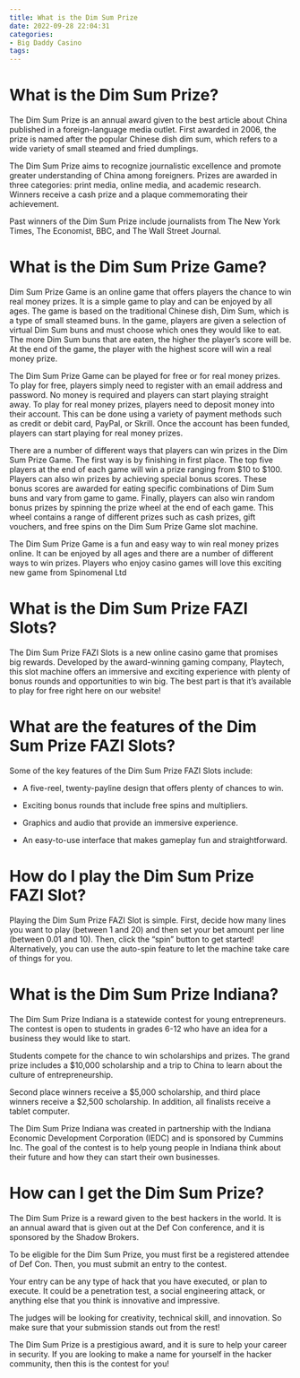 ```yaml
---
title: What is the Dim Sum Prize
date: 2022-09-28 22:04:31
categories:
- Big Daddy Casino
tags:
---
```



#  What is the Dim Sum Prize?

The Dim Sum Prize is an annual award given to the best article about China published in a foreign-language media outlet. First awarded in 2006, the prize is named after the popular Chinese dish dim sum, which refers to a wide variety of small steamed and fried dumplings.

The Dim Sum Prize aims to recognize journalistic excellence and promote greater understanding of China among foreigners. Prizes are awarded in three categories: print media, online media, and academic research. Winners receive a cash prize and a plaque commemorating their achievement.

Past winners of the Dim Sum Prize include journalists from The New York Times, The Economist, BBC, and The Wall Street Journal.

#  What is the Dim Sum Prize Game?

 Dim Sum Prize Game is an online game that offers players the chance to win real money prizes. It is a simple game to play and can be enjoyed by all ages. The game is based on the traditional Chinese dish, Dim Sum, which is a type of small steamed buns. In the game, players are given a selection of virtual Dim Sum buns and must choose which ones they would like to eat. The more Dim Sum buns that are eaten, the higher the player’s score will be. At the end of the game, the player with the highest score will win a real money prize.

The Dim Sum Prize Game can be played for free or for real money prizes. To play for free, players simply need to register with an email address and password. No money is required and players can start playing straight away. To play for real money prizes, players need to deposit money into their account. This can be done using a variety of payment methods such as credit or debit card, PayPal, or Skrill. Once the account has been funded, players can start playing for real money prizes.

There are a number of different ways that players can win prizes in the Dim Sum Prize Game. The first way is by finishing in first place. The top five players at the end of each game will win a prize ranging from $10 to $100. Players can also win prizes by achieving special bonus scores. These bonus scores are awarded for eating specific combinations of Dim Sum buns and vary from game to game. Finally, players can also win random bonus prizes by spinning the prize wheel at the end of each game. This wheel contains a range of different prizes such as cash prizes, gift vouchers, and free spins on the Dim Sum Prize Game slot machine.

The Dim Sum Prize Game is a fun and easy way to win real money prizes online. It can be enjoyed by all ages and there are a number of different ways to win prizes. Players who enjoy casino games will love this exciting new game from Spinomenal Ltd

#  What is the Dim Sum Prize FAZI Slots?

The Dim Sum Prize FAZI Slots is a new online casino game that promises big rewards. Developed by the award-winning gaming company, Playtech, this slot machine offers an immersive and exciting experience with plenty of bonus rounds and opportunities to win big. The best part is that it’s available to play for free right here on our website!

# What are the features of the Dim Sum Prize FAZI Slots?

Some of the key features of the Dim Sum Prize FAZI Slots include:

* A five-reel, twenty-payline design that offers plenty of chances to win.

* Exciting bonus rounds that include free spins and multipliers.

* Graphics and audio that provide an immersive experience.

* An easy-to-use interface that makes gameplay fun and straightforward.

# How do I play the Dim Sum Prize FAZI Slot?

Playing the Dim Sum Prize FAZI Slot is simple. First, decide how many lines you want to play (between 1 and 20) and then set your bet amount per line (between 0.01 and 10). Then, click the “spin” button to get started! Alternatively, you can use the auto-spin feature to let the machine take care of things for you.

#  What is the Dim Sum Prize Indiana?

The Dim Sum Prize Indiana is a statewide contest for young entrepreneurs. The contest is open to students in grades 6-12 who have an idea for a business they would like to start.

Students compete for the chance to win scholarships and prizes. The grand prize includes a $10,000 scholarship and a trip to China to learn about the culture of entrepreneurship.

Second place winners receive a $5,000 scholarship, and third place winners receive a $2,500 scholarship. In addition, all finalists receive a tablet computer.

The Dim Sum Prize Indiana was created in partnership with the Indiana Economic Development Corporation (IEDC) and is sponsored by Cummins Inc. The goal of the contest is to help young people in Indiana think about their future and how they can start their own businesses.

#  How can I get the Dim Sum Prize?

The Dim Sum Prize is a reward given to the best hackers in the world. It is an annual award that is given out at the Def Con conference, and it is sponsored by the Shadow Brokers.

To be eligible for the Dim Sum Prize, you must first be a registered attendee of Def Con. Then, you must submit an entry to the contest.

Your entry can be any type of hack that you have executed, or plan to execute. It could be a penetration test, a social engineering attack, or anything else that you think is innovative and impressive.

The judges will be looking for creativity, technical skill, and innovation. So make sure that your submission stands out from the rest!

The Dim Sum Prize is a prestigious award, and it is sure to help your career in security. If you are looking to make a name for yourself in the hacker community, then this is the contest for you!